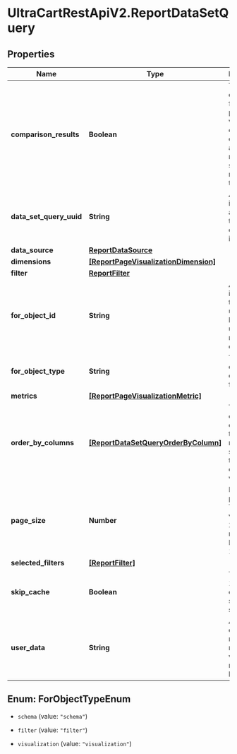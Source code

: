 # UltraCartRestApiV2.ReportDataSetQuery

## Properties

Name | Type | Description | Notes
------------ | ------------- | ------------- | -------------
**comparison_results** | **Boolean** | True if a date range filter is provided with comparison date ranges and two results should be returned for the query. | [optional] 
**data_set_query_uuid** | **String** | A unique identifier assigned to the data set query that is returned. | [optional] 
**data_source** | [**ReportDataSource**](ReportDataSource.md) |  | [optional] 
**dimensions** | [**[ReportPageVisualizationDimension]**](ReportPageVisualizationDimension.md) |  | [optional] 
**filter** | [**ReportFilter**](ReportFilter.md) |  | [optional] 
**for_object_id** | **String** | An identifier that can be used to help match up the returned data set | [optional] 
**for_object_type** | **String** | The type of object this data set is for | [optional] 
**metrics** | [**[ReportPageVisualizationMetric]**](ReportPageVisualizationMetric.md) |  | [optional] 
**order_by_columns** | [**[ReportDataSetQueryOrderByColumn]**](ReportDataSetQueryOrderByColumn.md) | The columns to order by in the final result.  If not specified the dimensions will be used | [optional] 
**page_size** | **Number** | Result set page size.  The default value is 200 records.  Max is 10000. | [optional] 
**selected_filters** | [**[ReportFilter]**](ReportFilter.md) |  | [optional] 
**skip_cache** | **Boolean** | True if the 15 minute cache should be skipped. | [optional] 
**user_data** | **String** | Any other data that needs to be returned with the response to help the UI | [optional] 



## Enum: ForObjectTypeEnum


* `schema` (value: `"schema"`)

* `filter` (value: `"filter"`)

* `visualization` (value: `"visualization"`)




